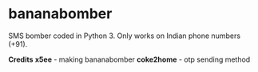 # bananabomber
SMS bomber coded in Python 3. Only works on Indian phone numbers (+91).

**Credits**
**x5ee** - making bananabomber
**coke2home** - otp sending method

